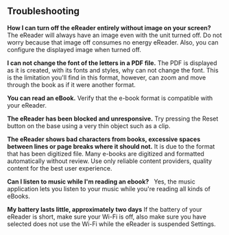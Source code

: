 ## Troubleshooting

**How I can turn off the eReader entirely without image on your screen?**
The eReader will always have an image even with the unit turned off. Do not worry because that image off consumes no energy eReader. Also, you can configure the displayed image when turned off.

**I can not change the font of the letters in a PDF file.**
The PDF is displayed as it is created, with its fonts and styles, why can not change the font. This is the limitation you'll find in this format, however, can zoom and move through the book as if it were another format.

**You can read an eBook.**
Verify that the e-book format is compatible with your eReader.

**The eReader has been blocked and unresponsive.**
Try pressing the Reset button on the base using a very thin object such as a clip.

**The eReader shows bad characters from books, excessive spaces between lines or page breaks where it should not.**
It is due to the format that has been digitized file. Many e-books are digitized and formatted automatically without review. Use only reliable content providers, quality content for the best user experience.

**Can I listen to music while I'm reading an ebook?**
  Yes, the music application lets you listen to your music while you're reading all kinds of eBooks.

**My battery lasts little, approximately two days**
If the battery of your eReader is short, make sure your Wi-Fi is off, also make sure you have selected does not use the Wi-Fi while the eReader is suspended Settings.
